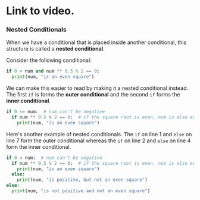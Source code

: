 # Link to video.

### Nested Conditionals

When we have a conditional that is placed inside another conditional, this structure is called a **nested conditional**. 

Consider the following conditional:

```python
if 0 < num and num ** 0.5 % 2 == 0:
  print(num, "is an even square")
```

We can make this easier to read by making it a nested conditional instead. The first `if` is forms the **outer conditional** and the second `if` forms the **inner conditional**.

```python
if 0 <= num:  # num can't be negative
  if num ** 0.5 % 2 == 0:  # if the square root is even, num is also even
    print(num, "is an even square")
```

Here's another example of nested conditionals. The `if` on line 1 and `else` on line 7 form the outer conditional whereas the `if` on line 2 and `else` on line 4 form the inner conditional.

```python
if 0 < num:  # num can't be negative
  if num ** 0.5 % 2 == 0:  # if the square root is even, num is also even
    print(num, "is an even square")
  else:
    print(num, "is positive, but not an even square")
else: 
  print(num, "is not positive and not an even square")
```
